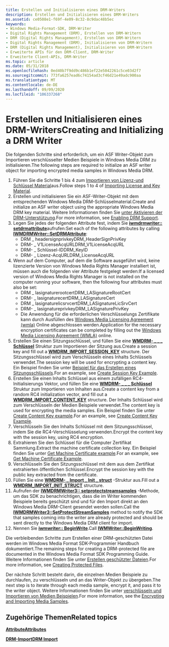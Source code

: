 ```yaml
---
title: Erstellen und Initialisieren eines DRM-Writers
description: Erstellen und Initialisieren eines DRM-Writers
ms.assetid: ce0508e1-f69f-4e09-8c32-8c9dac48b5ec
keywords:
- Windows Media-Format-SDK, DRM-Writer
- Digital Rights Management (DRM), Erstellen von DRM-Writern
- DRM (Digital Rights Management), Erstellen von DRM-Writern
- Digital Rights Management (DRM), Initialisieren von DRM-Writern
- DRM (Digital Rights Management), Initialisieren von DRM-Writern
- Erweiterte APIs für den DRM-Client, DRM-Writer
- Erweiterte Client-APIs, DRM-Writer
ms.topic: article
ms.date: 05/31/2018
ms.openlocfilehash: 0ed40b7f9dd9c486b1ef22e5042261c5ce03d2f7
ms.sourcegitcommit: 773fa6257ead6c74154ad3cf46d21e49adc900aa
ms.translationtype: MT
ms.contentlocale: de-DE
ms.lasthandoff: 09/09/2020
ms.locfileid: "106337268"
---
```

# <a name="creating-and-initializing-a-drm-writer"></a><span data-ttu-id="f7818-110">Erstellen und Initialisieren eines DRM-Writers</span><span class="sxs-lookup"><span data-stu-id="f7818-110">Creating and Initializing a DRM Writer</span></span>

<span data-ttu-id="f7818-111">Die folgenden Schritte sind erforderlich, um ein ASF Writer-Objekt zum Importieren verschlüsselter Medien Beispiele in Windows Media DRM zu initialisieren.</span><span class="sxs-lookup"><span data-stu-id="f7818-111">The following steps are required to initialize an ASF writer object for importing encrypted media samples in Windows Media DRM.</span></span>

1.  <span data-ttu-id="f7818-112">Führen Sie die Schritte 1 bis 4 zum [Importieren von Lizenz-und Schlüssel Material](importing-license-and-key-material.md)aus.</span><span class="sxs-lookup"><span data-stu-id="f7818-112">Follow steps 1 to 4 of [Importing License and Key Material](importing-license-and-key-material.md).</span></span>
2.  <span data-ttu-id="f7818-113">Erstellen und initialisieren Sie ein ASF-Writer-Objekt mit dem entsprechenden Windows Media DRM-Schlüsselmaterial.</span><span class="sxs-lookup"><span data-stu-id="f7818-113">Create and initialize an ASF writer object using the appropriate Windows Media DRM key material.</span></span> <span data-ttu-id="f7818-114">Weitere Informationen finden Sie [unter Aktivieren der DRM-Unterstützung](enabling-drm-support.md).</span><span class="sxs-lookup"><span data-stu-id="f7818-114">For more information, see [Enabling DRM Support](enabling-drm-support.md).</span></span>
3.  <span data-ttu-id="f7818-115">Legen Sie jedes der folgenden Attribute fest, indem Sie [**iwmdrmwriter:: setdrmattribute**](/previous-versions/windows/desktop/api/Wmsdkidl/nf-wmsdkidl-iwmdrmwriter-setdrmattribute)aufrufen:</span><span class="sxs-lookup"><span data-stu-id="f7818-115">Set each of the following attributes by calling [**IWMDRMWriter::SetDRMAttribute**](/previous-versions/windows/desktop/api/Wmsdkidl/nf-wmsdkidl-iwmdrmwriter-setdrmattribute):</span></span>
    -   <span data-ttu-id="f7818-116">DRM \_ headersignprivkey</span><span class="sxs-lookup"><span data-stu-id="f7818-116">DRM\_HeaderSignPrivKey</span></span>
    -   <span data-ttu-id="f7818-117">DRM- \_ V1LicenseAcqURL</span><span class="sxs-lookup"><span data-stu-id="f7818-117">DRM\_V1LicenseAcqURL</span></span>
    -   <span data-ttu-id="f7818-118">DRM- \_ Schlüssel-ID</span><span class="sxs-lookup"><span data-stu-id="f7818-118">DRM\_KeyID</span></span>
    -   <span data-ttu-id="f7818-119">DRM- \_ Lizenz-AcqURL</span><span class="sxs-lookup"><span data-stu-id="f7818-119">DRM\_LicenseAcqURL</span></span>
4.  <span data-ttu-id="f7818-120">Wenn auf dem Computer, auf dem die Software ausgeführt wird, keine lizenzierte Version von Windows Media Rights Manager installiert ist, müssen auch die folgenden vier Attribute festgelegt werden:</span><span class="sxs-lookup"><span data-stu-id="f7818-120">If a licensed version of Windows Media Rights Manager is not installed on the computer running your software, then the following four attributes must also be set:</span></span>
    -   <span data-ttu-id="f7818-121">DRM \_ lasignaturerootcert</span><span class="sxs-lookup"><span data-stu-id="f7818-121">DRM\_LASignatureRootCert</span></span>
    -   <span data-ttu-id="f7818-122">DRM- \_ lasignaturecert</span><span class="sxs-lookup"><span data-stu-id="f7818-122">DRM\_LASignatureCert</span></span>
    -   <span data-ttu-id="f7818-123">DRM \_ lasignaturelicsrvcert</span><span class="sxs-lookup"><span data-stu-id="f7818-123">DRM\_LASignatureLicSrvCert</span></span>
    -   <span data-ttu-id="f7818-124">DRM- \_ lasignatureprivkey</span><span class="sxs-lookup"><span data-stu-id="f7818-124">DRM\_LASignaturePrivKey</span></span>
    -   <span data-ttu-id="f7818-125">Die Anwendung für die erforderlichen Verschlüsselungs Zertifikate kann durch Ausfüllen des [Windows Media Licensing Agreement (wmla)](https://www.microsoft.com/licensing/default) Online abgeschlossen werden.</span><span class="sxs-lookup"><span data-stu-id="f7818-125">Application for the necessary encryption certificates can be completed by filling out the [Windows Media Licensing Agreement (WMLA)](https://www.microsoft.com/licensing/default) online.</span></span>
5.  <span data-ttu-id="f7818-126">Erstellen Sie einen Sitzungsschlüssel, und füllen Sie eine [**WMDRM- \_ \_ \_ Schlüssel**](wmdrm-import-session-key.md) Struktur zum Importieren der Sitzung aus.</span><span class="sxs-lookup"><span data-stu-id="f7818-126">Create a session key and fill out a [**WMDRM\_IMPORT\_SESSION\_KEY**](wmdrm-import-session-key.md) structure.</span></span> <span data-ttu-id="f7818-127">Der Sitzungsschlüssel wird zum Verschlüsseln eines Inhalts Schlüssels verwendet.</span><span class="sxs-lookup"><span data-stu-id="f7818-127">The session key will be used for encrypting a content key.</span></span> <span data-ttu-id="f7818-128">Ein Beispiel finden Sie unter [Beispiel für das Erstellen eines Sitzungsschlüssels](create-session-key-example.md).</span><span class="sxs-lookup"><span data-stu-id="f7818-128">For an example, see [Create Session Key Example](create-session-key-example.md).</span></span>
6.  <span data-ttu-id="f7818-129">Erstellen Sie einen Inhalts Schlüssel aus einem zufälligen RC4-Initialisierungs Vektor, und füllen Sie eine [**WMDRM- \_ \_ \_ Schlüssel**](wmdrm-import-content-key.md) Struktur zum Importieren von Inhalten aus.</span><span class="sxs-lookup"><span data-stu-id="f7818-129">Create a content key from a random RC4 initialization vector, and fill out a [**WMDRM\_IMPORT\_CONTENT\_KEY**](wmdrm-import-content-key.md) structure.</span></span> <span data-ttu-id="f7818-130">Der Inhalts Schlüssel wird zum Verschlüsseln der Medien Beispiele verwendet.</span><span class="sxs-lookup"><span data-stu-id="f7818-130">The content key is used for encrypting the media samples.</span></span> <span data-ttu-id="f7818-131">Ein Beispiel finden Sie unter [Create Content Key example](create-content-key-example.md).</span><span class="sxs-lookup"><span data-stu-id="f7818-131">For an example, see [Create Content Key Example](create-content-key-example.md).</span></span>
7.  <span data-ttu-id="f7818-132">Verschlüsseln Sie den Inhalts Schlüssel mit dem Sitzungsschlüssel, indem Sie die RC4-Verschlüsselung verwenden.</span><span class="sxs-lookup"><span data-stu-id="f7818-132">Encrypt the content key with the session key, using RC4 encryption.</span></span>
8.  <span data-ttu-id="f7818-133">Extrahieren Sie den Schlüssel für die Computer Zertifikat Sammlung.</span><span class="sxs-lookup"><span data-stu-id="f7818-133">Extract the machine certificate collection key.</span></span> <span data-ttu-id="f7818-134">Ein Beispiel finden Sie unter [Get Machine Certificate example](get-machine-certificate-example.md).</span><span class="sxs-lookup"><span data-stu-id="f7818-134">For an example, see [Get Machine Certificate Example](get-machine-certificate-example.md).</span></span>
9.  <span data-ttu-id="f7818-135">Verschlüsseln Sie den Sitzungsschlüssel mit dem aus dem Zertifikat extrahierten öffentlichen Schlüssel.</span><span class="sxs-lookup"><span data-stu-id="f7818-135">Encrypt the session key with the public key extracted from the certificate.</span></span>
10. <span data-ttu-id="f7818-136">Füllen Sie eine [**WMDRM- \_ Import \_ Init \_ struct**](/previous-versions/windows/desktop/api/wmsdkidl/ns-wmsdkidl-wmdrm_import_init_struct) -Struktur aus.</span><span class="sxs-lookup"><span data-stu-id="f7818-136">Fill out a [**WMDRM\_IMPORT\_INIT\_STRUCT**](/previous-versions/windows/desktop/api/wmsdkidl/ns-wmsdkidl-wmdrm_import_init_struct) structure.</span></span>
11. <span data-ttu-id="f7818-137">Aufrufen der [**IWMDRMWriter3:: setprotectstreamsamples**](/previous-versions/windows/desktop/api/Wmsdkidl/nf-wmsdkidl-iwmdrmwriter3-setprotectstreamsamples) -Methode, um das SDK zu benachrichtigen, dass die im Writer kommenden Beispiele bereits geschützt sind und für den Import direkt an den Windows Media DRM-Client gesendet werden sollen.</span><span class="sxs-lookup"><span data-stu-id="f7818-137">Call the [**IWMDRMWriter3::SetProtectStreamSamples**](/previous-versions/windows/desktop/api/Wmsdkidl/nf-wmsdkidl-iwmdrmwriter3-setprotectstreamsamples) method to notify the SDK that samples coming into the writer are already protected and should be sent directly to the Windows Media DRM client for import.</span></span>
12. <span data-ttu-id="f7818-138">Nennen Sie [**iwmwriter:: BeginWrite**](/previous-versions/windows/desktop/api/Wmsdkidl/nf-wmsdkidl-iwmwriter-beginwriting).</span><span class="sxs-lookup"><span data-stu-id="f7818-138">Call [**IWMWriter::BeginWriting**](/previous-versions/windows/desktop/api/Wmsdkidl/nf-wmsdkidl-iwmwriter-beginwriting).</span></span>

<span data-ttu-id="f7818-139">Die verbleibenden Schritte zum Erstellen einer DRM-geschützten Datei werden im Windows Media Format SDK-Programmier Handbuch dokumentiert.</span><span class="sxs-lookup"><span data-stu-id="f7818-139">The remaining steps for creating a DRM-protected file are documented in the Windows Media Format SDK Programming Guide.</span></span> <span data-ttu-id="f7818-140">Weitere Informationen finden Sie unter [Erstellen geschützter Dateien](creating-protected-files.md).</span><span class="sxs-lookup"><span data-stu-id="f7818-140">For more information, see [Creating Protected Files](creating-protected-files.md).</span></span>

<span data-ttu-id="f7818-141">Der nächste Schritt besteht darin, die einzelnen Medien Beispiele zu durchlaufen, zu verschlüsseln und an das Writer-Objekt zu übergeben.</span><span class="sxs-lookup"><span data-stu-id="f7818-141">The next step is to iterate through each media sample, encrypt it, and pass it to the writer object.</span></span> <span data-ttu-id="f7818-142">Weitere Informationen finden Sie unter [verschlüsseln und Importieren von Medien Beispielen](encrypting-and-importing-media-samples.md).</span><span class="sxs-lookup"><span data-stu-id="f7818-142">For more information, see the [Encrypting and Importing Media Samples](encrypting-and-importing-media-samples.md).</span></span>

## <a name="related-topics"></a><span data-ttu-id="f7818-143">Zugehörige Themen</span><span class="sxs-lookup"><span data-stu-id="f7818-143">Related topics</span></span>

<dl> <dt>

[<span data-ttu-id="f7818-144">**Attribute**</span><span class="sxs-lookup"><span data-stu-id="f7818-144">**Attributes**</span></span>](attributes.md)
</dt> <dt>

[<span data-ttu-id="f7818-145">**DRM-Import**</span><span class="sxs-lookup"><span data-stu-id="f7818-145">**DRM Import**</span></span>](drm-import.md)
</dt> </dl>

 

 




